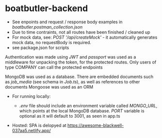 # boatbutler-backend

- See enpoints and request / response body examples in *boatbutler.postman_collection.json*
- Due to time contraints, not all routes have been finished / cleaned up
- For mock data, see:  *POST '/api/createMock'* - it automatically generates mock data, no requestBody is required.
- see package.json for scripts



Authentication was made using *JWT* and *passport* was used as a middleware for unpacking the token, for the protected routes.
    Only users of type COMPANY can call the protected endpoints

MongoDB was used as a database. There are embedded documents such as *job_media* (see schema in *Job.ts*), as well as references to other documents
Mongoose was used as an ORM


- For running locally:
    *  *.env* file should include an environment variable called *MONGO_URL*, which points at the local MongoDB database. *PORT* variable is optional as it will default to 3001, as seen in app.ts

- Hosted:  SPA is delopyed at https://awesome-blackwell-037aa5.netlify.app/
     
